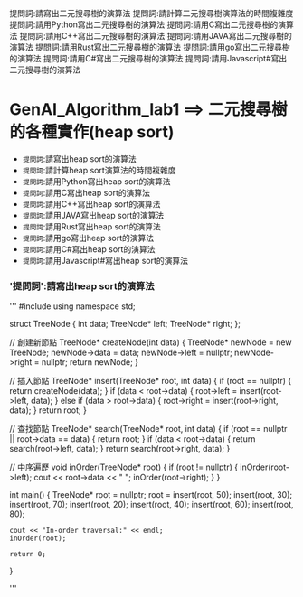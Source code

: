提問詞:請寫出二元搜尋樹的演算法
提問詞:請計算二元搜尋樹演算法的時間複雜度
提問詞:請用Python寫出二元搜尋樹的演算法
提問詞:請用C寫出二元搜尋樹的演算法
提問詞:請用C++寫出二元搜尋樹的演算法
提問詞:請用JAVA寫出二元搜尋樹的演算法
提問詞:請用Rust寫出二元搜尋樹的演算法
提問詞:請用go寫出二元搜尋樹的演算法
提問詞:請用C#寫出二元搜尋樹的演算法
提問詞:請用Javascript#寫出二元搜尋樹的演算法

# GenAI_Algorithm_lab1 ==> 二元搜尋樹的各種實作(heap sort)
- `提問詞`:請寫出heap sort的演算法
- `提問詞`:請計算heap sort演算法的時間複雜度
- `提問詞`:請用Python寫出heap sort的演算法
- `提問詞`:請用C寫出heap sort的演算法
- `提問詞`:請用C++寫出heap sort的演算法
- `提問詞`:請用JAVA寫出heap sort的演算法
- `提問詞`:請用Rust寫出heap sort的演算法
- `提問詞`:請用go寫出heap sort的演算法
- `提問詞`:請用C#寫出heap sort的演算法
- `提問詞`:請用Javascript#寫出heap sort的演算法
### '提問詞':請寫出heap sort的演算法
'''
#include <iostream>
using namespace std;

struct TreeNode {
    int data;
    TreeNode* left;
    TreeNode* right;
};

// 創建新節點
TreeNode* createNode(int data) {
    TreeNode* newNode = new TreeNode;
    newNode->data = data;
    newNode->left = nullptr;
    newNode->right = nullptr;
    return newNode;
}

// 插入節點
TreeNode* insert(TreeNode* root, int data) {
    if (root == nullptr) {
        return createNode(data);
    }
    if (data < root->data) {
        root->left = insert(root->left, data);
    } else if (data > root->data) {
        root->right = insert(root->right, data);
    }
    return root;
}

// 查找節點
TreeNode* search(TreeNode* root, int data) {
    if (root == nullptr || root->data == data) {
        return root;
    }
    if (data < root->data) {
        return search(root->left, data);
    }
    return search(root->right, data);
}

// 中序遍歷
void inOrder(TreeNode* root) {
    if (root != nullptr) {
        inOrder(root->left);
        cout << root->data << " ";
        inOrder(root->right);
    }
}

int main() {
    TreeNode* root = nullptr;
    root = insert(root, 50);
    insert(root, 30);
    insert(root, 70);
    insert(root, 20);
    insert(root, 40);
    insert(root, 60);
    insert(root, 80);

    cout << "In-order traversal:" << endl;
    inOrder(root);

    return 0;
}



'''

